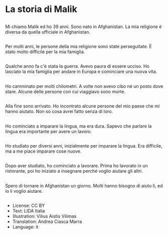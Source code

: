# La storia di Malik

##
Mi chiamo Malik ed ho 39 anni. Sono nato in Afghanistan. La mia religione è diversa da quella ufficiale in Afghanistan.

##
Per molti anni, le persone della mia religione sono state perseguitate. È stato molto difficile per la mia famiglia.

##
Qualche anno fa c'è stata la guerra. Avevo paura di essere ucciso. Ho lasciato la mia famiglia per andare in Europa e cominciare una nuova vita.

##
Ho camminato per molti chilometri. A volte non avevo cibo né un posto dove stare. Alcune delle persone con cui viaggiavo sono morte.

##
Alla fine sono arrivato. Ho incontrato alcune persone del mio paese che mi hanno aiutato. Non so cosa avrei fatto senza di loro.

##
Ho cominciato a imparare la lingua, ma era dura. Sapevo che parlare la lingua era importante per avere un lavoro.

##
Ho studiato per diversi anni, inizialmente per imparare la lingua. Era difficile, ma a me piace imparare cose nuove.

##
Dopo aver studiato, ho cominciato a lavorare. Prima ho lavorato in un ristorante, poi ho iniziato a insegnare perché voglio aiutare gli altri.

##
Spero di tornare in Afghanistan un giorno. Molti hanno bisogno di aiuto lì, ed io li voglio aiutare.

##
* License: CC BY
* Text: LIDA Italia
* Illustration: Vilius Aistis Vilimas
* Translation: Andrea Ciasca Marra
* Language: it
